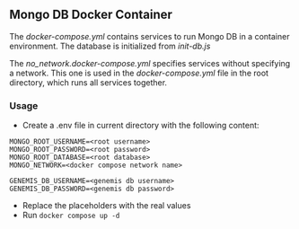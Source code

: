 ## Mongo DB Docker Container

The _docker-compose.yml_ contains services to run Mongo DB in a container environment.
The database is initialized from _init-db.js_

The _no_network.docker-compose.yml_ specifies services without specifying a network. 
This one is used in the _docker-compose.yml_ file in the root directory, which runs all services
together.

### Usage

- Create a .env file in current directory with the following content:

```
MONGO_ROOT_USERNAME=<root username>
MONGO_ROOT_PASSWORD=<root password>
MONGO_ROOT_DATABASE=<root database>
MONGO_NETWORK=<docker compose network name>

GENEMIS_DB_USERNAME=<genemis db username>
GENEMIS_DB_PASSWORD=<genemis db password>
```
- Replace the placeholders with the real values
- Run ``docker compose up -d``
